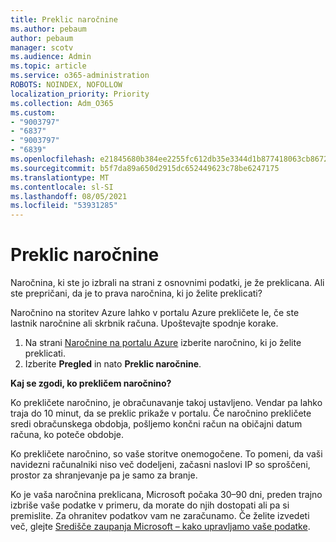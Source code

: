 ```yaml
---
title: Preklic naročnine
ms.author: pebaum
author: pebaum
manager: scotv
ms.audience: Admin
ms.topic: article
ms.service: o365-administration
ROBOTS: NOINDEX, NOFOLLOW
localization_priority: Priority
ms.collection: Adm_O365
ms.custom:
- "9003797"
- "6837"
- "9003797"
- "6839"
ms.openlocfilehash: e21845680b384ee2255fc612db35e3344d1b877418063cb86721964104239ac3
ms.sourcegitcommit: b5f7da89a650d2915dc652449623c78be6247175
ms.translationtype: MT
ms.contentlocale: sl-SI
ms.lasthandoff: 08/05/2021
ms.locfileid: "53931285"
---
```

# <a name="cancel-subscription"></a>Preklic naročnine

Naročnina, ki ste jo izbrali na strani z osnovnimi podatki, je že preklicana. Ali ste prepričani, da je to prava naročnina, ki jo želite preklicati?

Naročnino na storitev Azure lahko v portalu Azure prekličete le, če ste lastnik naročnine ali skrbnik računa. Upoštevajte spodnje korake.

1. Na strani [Naročnine na portalu Azure](https://ms.portal.azure.com/#blade/Microsoft_Azure_Billing/SubscriptionsBlade) izberite naročnino, ki jo želite preklicati.
2. Izberite **Pregled** in nato **Preklic naročnine**.

**Kaj se zgodi, ko prekličem naročnino?**

Ko prekličete naročnino, je obračunavanje takoj ustavljeno. Vendar pa lahko traja do 10 minut, da se preklic prikaže v portalu. Če naročnino prekličete sredi obračunskega obdobja, pošljemo končni račun na običajni datum računa, ko poteče obdobje.

Ko prekličete naročnino, so vaše storitve onemogočene. To pomeni, da vaši navidezni računalniki niso več dodeljeni, začasni naslovi IP so sproščeni, prostor za shranjevanje pa je samo za branje.

Ko je vaša naročnina preklicana, Microsoft počaka 30–90 dni, preden trajno izbriše vaše podatke v primeru, da morate do njih dostopati ali pa si premislite. Za ohranitev podatkov vam ne zaračunamo. Če želite izvedeti več, glejte [Središče zaupanja Microsoft – kako upravljamo vaše podatke](https://www.microsoft.com/trust-center/privacy/data-management#leave).

